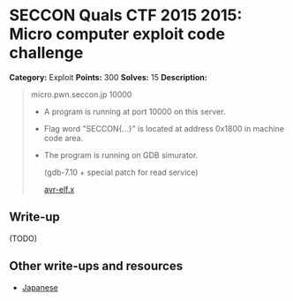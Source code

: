 # SECCON Quals CTF 2015 2015: Micro computer exploit code challenge

**Category:** Exploit
**Points:** 300
**Solves:** 15
**Description:**

> micro.pwn.seccon.jp 10000
> 
> * A program is running at port 10000 on this server.
> 
> * Flag word "SECCON{...}" is located at address 0x1800 in machine code area.
> 
> * The program is running on GDB simurator.
> 
>   (gdb-7.10 + special patch for read service)
> 
>   [avr-elf.x](./avr-elf.x)


## Write-up

(TODO)

## Other write-ups and resources

* [Japanese](https://hackmd.io/s/VJ42d6j4e)
